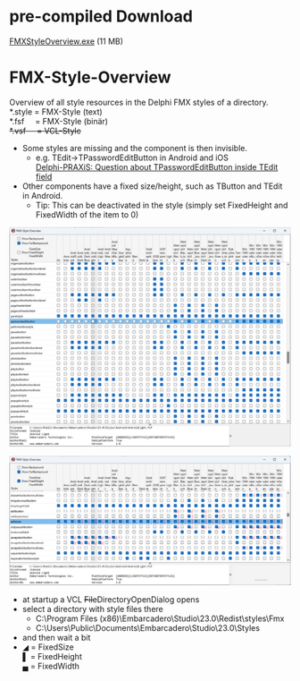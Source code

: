 # pre-compiled Download

[FMXStyleOverview.exe](https://geheimniswelten.de/GitHub/FMXStyleOverview.exe) (11 MB)

# FMX-Style-Overview

Overview of all style resources in the Delphi FMX styles of a directory. <br/>
*.style  = FMX-Style (text) <br/>
*.fsf     = FMX-Style (binär) <br/>
~~\*.vsf     = VCL-Style~~

* Some styles are missing and the component is then invisible.
  * e.g. TEdit->TPasswordEditButton in Android and iOS  <br/>
    [Delphi-PRAXiS: Question about TPasswordEditButton inside TEdit field](https://en.delphipraxis.net/topic/13252-question-about-tpasswordeditbutton-inside-tedit-field/)
* Other components have a fixed size/height, such as TButton and TEdit in Android.
  * Tip: This can be deactivated in the style (simply set FixedHeight and FixedWidth of the item to 0)

![Password-EditButton](ScreenshotPassword.png)

![EditSize](ScreenshotEdit.png)

* at startup a VCL ~~File~~DirectoryOpenDialog opens
* select a directory with style files there
  * C:\Program Files (x86)\Embarcadero\Studio\23.0\Redist\styles\Fmx
  * C:\Users\Public\Documents\Embarcadero\Studio\23.0\Styles
* and then wait a bit
* ◢ = FixedSize <br/>
   ▌ = FixedHeight <br/>
   ▄ = FixedWidth
